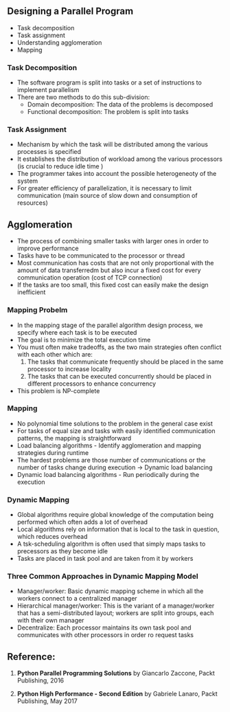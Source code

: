 ## Designing a Parallel Program
- Task decomposition
- Task assignment
- Understanding agglomeration
- Mapping

### Task Decomposition
- The software program is split into tasks or a set of instructions to implement parallelism
- There are two methods to do this sub-division:
    - Domain decomposition: The data of the problems is decomposed
    - Functional decomposition: The problem is split into tasks

### Task Assignment
- Mechanism by which the task will be distributed among the various processes is specified
- It establishes the distribution of workload among the various processors (is crucial to reduce idle time )
- The programmer takes into account the possible heterogeneoty of the system
- For greater efficiency of parallelization, it is necessary to limit communication (main source of slow down and consumption of resources)

## Agglomeration
- The process of combining smaller tasks with larger ones in order to improve performance
- Tasks have to be communicated to the processor or thread
- Most communication has costs that are not only proportional with the amount of data transferredm but also incur a fixed cost for every communication operation (cost of TCP connection)
- If the tasks are too small, this fixed cost can easily make the design inefficient

### Mapping Probelm
- In the mapping stage of the parallel algorithm design process, we specify where each task is to be executed
- The goal is to minimize the total execution time
- You must often make tradeoffs, as the two main strategies often conflict with each other which are:
    1. The tasks that communicate frequently should be placed in the same processor to increase locality
    2. The tasks that can be executed concurrently should be placed in different processors to enhance concurrency
- This problem is NP-complete

### Mapping
- No polynomial time solutions to the problem in the general case exist
- For tasks of equal size and tasks with easily identified communication patterns, the mapping is straightforward
- Load balancing algorithms - Identify agglomeration and mapping strategies during runtime
- The hardest problems are those number of communications or the number of tasks change during execution -> Dynamic load balancing
- Dynamic load balancing algorithms - Run periodically during the execution

### Dynamic Mapping
- Global algorithms require global knowledge of the computation being performed which often adds a lot of overhead
- Local algorithms rely on information that is local to the task in question, which reduces overhead
- A tsk-scheduling algorithm is often used that simply maps tasks to precessors as they become idle
- Tasks are placed in task pool and are taken from it by workers

### Three Common Approaches in Dynamic Mapping Model
- Manager/worker: Basic dynamic mapping scheme in which all the workers connect to a centralized manager
- Hierarchical manager/worker: This is the variant of a manager/worker that has a semi-distributed layout; workers are split into groups, each with their own manager
- Decentralize: Each processor maintains its own task pool and communicates with other processors in order ro request tasks

## Reference:

1. **Python Parallel Programming Solutions**
by Giancarlo Zaccone, Packt Publishing, 2016

2. **Python High Performance - Second Edition**
by Gabriele Lanaro, Packt Publishing, May 2017
